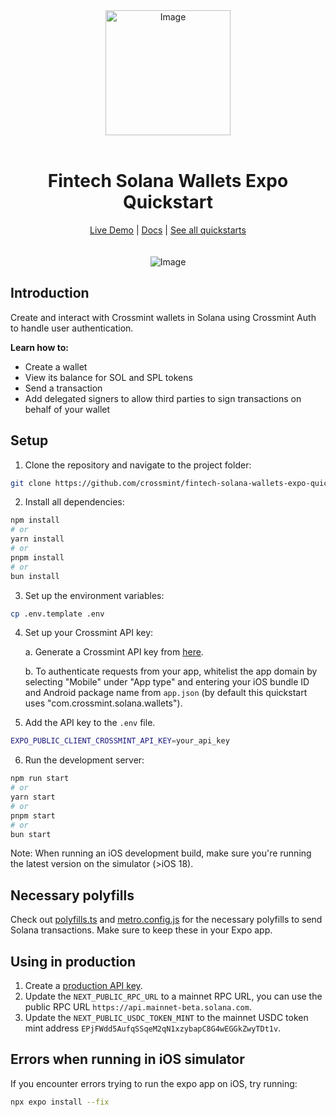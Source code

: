 <div align="center">
<img width="200" alt="Image" src="https://github.com/user-attachments/assets/8b617791-cd37-4a5a-8695-a7c9018b7c70" />
<br>
<br>
<h1>Fintech Solana Wallets Expo Quickstart</h1>

<div align="center">
<a href="https://solana-wallets.demos-crossmint.com/">Live Demo</a> | <a href="https://docs.crossmint.com/introduction/platform/wallets">Docs</a> | <a href="https://github.com/crossmint">See all quickstarts</a>
</div>

<br>
<br>
<img src="https://github.com/user-attachments/assets/76a983ab-499e-4d12-af7a-0ae17cb0b6cd" alt="Image" width="full">
</div>

## Introduction

Create and interact with Crossmint wallets in Solana using Crossmint Auth to handle user authentication.

**Learn how to:**

- Create a wallet
- View its balance for SOL and SPL tokens
- Send a transaction
- Add delegated signers to allow third parties to sign transactions on behalf of your wallet

## Setup

1. Clone the repository and navigate to the project folder:

```bash
git clone https://github.com/crossmint/fintech-solana-wallets-expo-quickstart.git && cd fintech-solana-wallets-expo-quickstart
```

2. Install all dependencies:

```bash
npm install
# or
yarn install
# or
pnpm install
# or
bun install
```

3. Set up the environment variables:

```bash
cp .env.template .env
```
4. Set up your Crossmint API key:
   
   a. Generate a Crossmint API key from [here](https://docs.crossmint.com/introduction/platform/api-keys/client-side).
   
   b. To authenticate requests from your app, whitelist the app domain by selecting "Mobile" under "App type" and entering your iOS bundle ID and Android package name from `app.json` (by default this quickstart uses "com.crossmint.solana.wallets").

5. Add the API key to the `.env` file.

```bash
EXPO_PUBLIC_CLIENT_CROSSMINT_API_KEY=your_api_key
```

6. Run the development server:

```bash
npm run start
# or
yarn start
# or
pnpm start
# or
bun start
```

Note: When running an iOS development build, make sure you're running the latest version on the simulator (>iOS 18).

## Necessary polyfills

Check out [polyfills.ts](lib/polyfills.ts) and [metro.config.js](metro.config.js) for the necessary polyfills to send Solana transactions. Make sure to keep these in your Expo app.

## Using in production

1. Create a [production API key](https://docs.crossmint.com/introduction/platform/api-keys/client-side).
2. Update the `NEXT_PUBLIC_RPC_URL` to a mainnet RPC URL, you can use the public RPC URL `https://api.mainnet-beta.solana.com`.
3. Update the `NEXT_PUBLIC_USDC_TOKEN_MINT` to the mainnet USDC token mint address `EPjFWdd5AufqSSqeM2qN1xzybapC8G4wEGGkZwyTDt1v`.

## Errors when running in iOS simulator

If you encounter errors trying to run the expo app on iOS, try running:

```bash
npx expo install --fix
```
